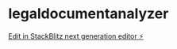 # legaldocumentanalyzer

[Edit in StackBlitz next generation editor ⚡️](https://stackblitz.com/~/github.com/mrdeepanshukumar/legaldocumentanalyzer)